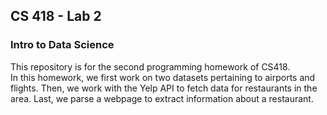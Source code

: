 ## CS 418 - Lab 2
### Intro to Data Science

This repository is for the second programming homework of CS418.
<br>In this homework, we first work on two datasets pertaining to airports and flights.
Then, we work with the Yelp API to fetch data for restaurants in the area.
Last, we parse a webpage to extract information about a restaurant.